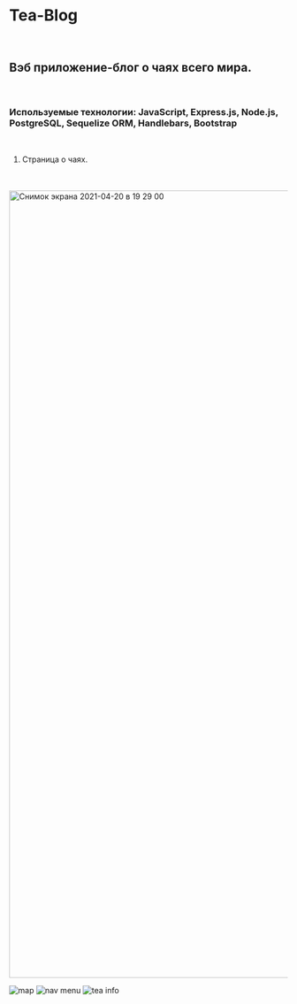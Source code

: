 # Tea-Blog
<br/>

## Вэб приложение-блог о чаях всего мира.
<br/>

### Используемые технологии: JavaScript, Express.js, Node.js, PostgreSQL, Sequelize ORM, Handlebars, Bootstrap
<br/>

1. Страница о чаях.
<br/>
<br/>
<img width="1424" alt="Снимок экрана 2021-04-20 в 19 29 00" src="https://user-images.githubusercontent.com/93314726/159885801-fb59cde9-e3ee-4bbf-8f30-3986af199970.png">

![map](https://user-images.githubusercontent.com/93314726/159886697-98ede5af-e3be-47e8-9b6f-b845dc78bb06.png)
![nav menu](https://user-images.githubusercontent.com/93314726/159886705-dce6305a-2758-43b0-b5df-15937226c282.png)
![tea info](https://user-images.githubusercontent.com/93314726/159886707-ef96a29a-29d0-413a-9395-6382b72bef93.png)
